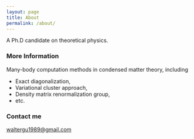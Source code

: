 ```yaml
---
layout: page
title: About
permalink: /about/
---
```


A Ph.D candidate on theoretical physics.

### More Information

Many-body computation methods in condensed matter theory, including
  * Exact diagonalization,
  * Variational cluster approach,
  * Density matrix renormalization group,
  * etc.

### Contact me

[waltergu1989@gmail.com](mailto:waltergu1989@gmail.com)
